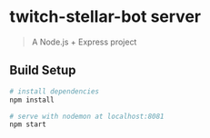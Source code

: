 # twitch-stellar-bot server

> A Node.js + Express project

## Build Setup

``` bash
# install dependencies
npm install

# serve with nodemon at localhost:8081
npm start
```
